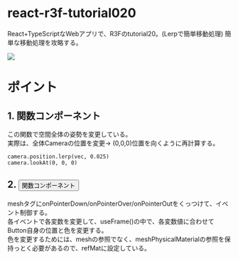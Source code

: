 # react-r3f-tutorial020
React+TypeScriptなWebアプリで、R3Fのtutorial20。(Lerpで簡単移動処理) 簡単な移動処理を攻略する。

![](https://storage.googleapis.com/zenn-user-upload/1c62919c59bd-20240103.png)

# ポイント
## 1. <Rig />関数コンポーネント
この関数で空間全体の姿勢を変更している。
<br/>実際は、全体Cameraの位置を変更-> (0,0,0)位置を向くように再計算する。
```ts:<Rig/>
camera.position.lerp(vec, 0.025)
camera.lookAt(0, 0, 0)
```

## 2. <Button />関数コンポーネント
meshタグにonPointerDown/onPointerOver/onPointerOutをくっつけて、イベント制御する。
<br/>各イベントで各変数を変更して、useFrame()の中で、各変数値に合わせてButton自身の位置と色を変更する。
<br/>色を変更するためには、meshの参照でなく、meshPhysicalMaterialの参照を保持っとく必要があるので、refMatに設定している。
